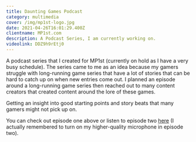 ```yaml
---
title: Daunting Games Podcast
category: multimedia
cover: /img/mp1st-logo.jpg
date: 2021-04-26T16:01:29.400Z
clientname: MP1st.com
description: A Podcast Series, I am currently working on.
videolink: DDZ9h9rEtj0
---
```

A podcast series that I created for MP1st (currently on hold as I have a very busy schedule). The series came to me as an idea because my gamers struggle with long-running game series that have a lot of stories that can be hard to catch up on when new entries come out. I planned an episode around a long-running game series then reached out to many content creators that created content around the lore of these games. 

Getting an insight into good starting points and story beats that many gamers might not pick up on.

You can check out episode one above or listen to episode two [here](https://jimmydv.podbean.com) (I actually remembered to turn on my higher-quality microphone in episode two).